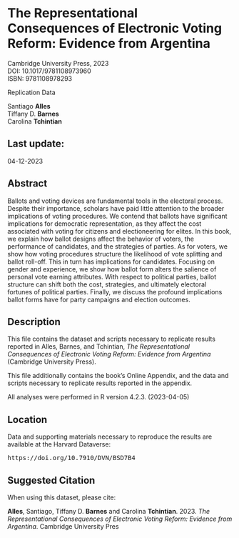 The Representational Consequences of Electronic Voting Reform: Evidence from Argentina
==============================================
Cambridge University Press, 2023</br >
DOI: 10.1017/9781108973960</br >
ISBN: 9781108978293

Replication Data

Santiago <b>Alles</b></br >
Tiffany D. <b>Barnes</b></br >
Carolina <b>Tchintian</b>

Last update:
------------------
04-12-2023

Abstract
-----------
Ballots and voting devices are fundamental tools in the electoral process. Despite their importance, scholars have paid little attention to the broader implications of voting procedures. We contend that ballots have significant implications for democratic representation, as they affect the cost associated with voting for citizens and electioneering for elites. In this book, we explain how ballot designs affect the behavior of voters, the performance of candidates, and the strategies of parties. As for voters, we show how voting procedures structure the likelihood of vote splitting and ballot roll-off. This in turn has implications for candidates. Focusing on gender and experience, we show how ballot form alters the salience of personal vote earning attributes. With respect to political parties, ballot structure can shift both the cost, strategies, and ultimately electoral fortunes of political parties. Finally, we discuss the profound implications ballot forms have for party campaigns and election outcomes.

Description
-----------
This file contains the dataset and scripts necessary to replicate results reported in Alles, Barnes, and Tchintian, <i>The Representational Consequences of Electronic Voting Reform: Evidence from Argentina</i> (Cambridge University Press).

This file additionally contains the book’s Online Appendix, and the data and scripts necessary to replicate results reported in the appendix.

All analyses were performed in R version 4.2.3. (2023-04-05)

Location
-----------
Data and supporting materials necessary to reproduce the results are available at the Harvard Dataverse:
<pre>https://doi.org/10.7910/DVN/BSD7B4</pre>

Suggested Citation
------------------

When using this dataset, please cite:

<b>Alles</b>, Santiago, Tiffany D. <b>Barnes</b> and Carolina <b>Tchintian</b>. 2023. <i>The Representational Consequences of Electronic Voting Reform: Evidence from Argentina</i>. Cambridge University Pres
